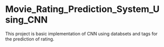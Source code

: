 # Movie_Rating_Prediction_System_Using_CNN
This project is basic implementation of CNN using databsets and tags for the prediction of rating.
  
